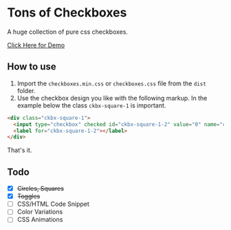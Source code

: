 # Tons of Checkboxes
A huge collection of pure css checkboxes.

<a href="https://hunzaboy.github.io/CSS-Checkboxes-Huge-Collection/">Click Here for Demo</a>



## How to use
1. Import the `checkboxes.min.css` or `checkboxes.css` file from the `dist` folder.
2. Use the checkbox design you like with the following markup. In the example below the class `ckbx-square-1` is important.

```HTML
<div class="ckbx-square-1">
  <input type="checkbox" checked id="ckbx-square-1-2" value="0" name="ckbx-square-1">
  <label for="ckbx-square-1-2"></label>
</div>
```

That's it. 



## Todo

- [x] ~~Circles, Squares~~
- [x] ~~Toggles~~
- [ ] CSS/HTML Code Snippet
- [ ] Color Variations
- [ ] CSS Animations

